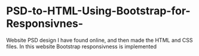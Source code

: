 # PSD-to-HTML-Using-Bootstrap-for-Responsivnes-
Website PSD design I have found online, and then made the HTML and CSS files. In this website Bootstrap responsivness is implemented
